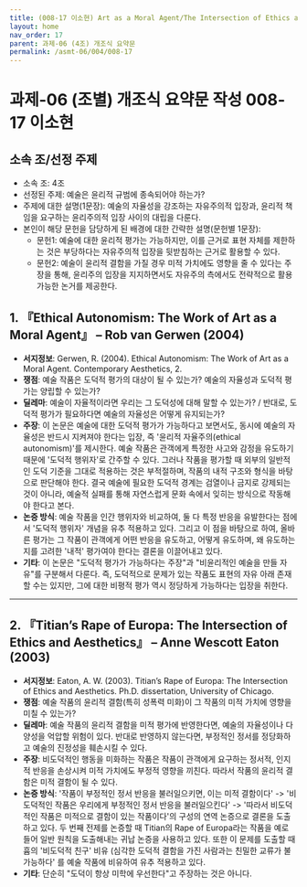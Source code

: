 ```yaml
---
title: (008-17 이소현) Art as a Moral Agent/The Intersection of Ethics and Aesthetics
layout: home
nav_order: 17
parent: 과제-06 (4조) 개조식 요약문
permalink: /asmt-06/004/008-17
---
```


# 과제-06 (조별) 개조식 요약문 작성 008-17 이소현

## 소속 조/선정 주제

- 소속 조: 4조
- 선정된 주제: 예술은 윤리적 규범에 종속되어야 하는가?
- 주제에 대한 설명(1문장): 예술의 자율성을 강조하는 자유주의적 입장과, 윤리적 책임을 요구하는 윤리주의적 입장 사이의 대립을 다룬다.
- 본인이 해당 문헌을 담당하게 된 배경에 대한 간략한 설명(문헌별 1문장):  
  - 문헌1: 예술에 대한 윤리적 평가는 가능하지만, 이를 근거로 표현 자체를 제한하는 것은 부당하다는 자유주의적 입장을 뒷받침하는 근거로 활용할 수 있다.
  - 문헌2: 예술이 윤리적 결함을 가질 경우 미적 가치에도 영향을 줄 수 있다는 주장을 통해, 윤리주의 입장을 지지하면서도 자유주의 측에서도 전략적으로 활용 가능한 논거를 제공한다.

## 1. 『Ethical Autonomism: The Work of Art as a Moral Agent』 – Rob van Gerwen (2004)

- **서지정보**: Gerwen, R. (2004). Ethical Autonomism: The Work of Art as a Moral Agent. Contemporary Aesthetics, 2.
- **쟁점**: 예술 작품은 도덕적 평가의 대상이 될 수 있는가? 예술의 자율성과 도덕적 평가는 양립할 수 있는가?
- **딜레마**: 예술이 자율적이라면 우리는 그 도덕성에 대해 말할 수 있는가? / 반대로, 도덕적 평가가 필요하다면 예술의 자율성은 어떻게 유지되는가?
- **주장**: 이 논문은 예술에 대한 도덕적 평가가 가능하다고 보면서도, 동시에 예술의 자율성은 반드시 지켜져야 한다는 입장, 즉 '윤리적 자율주의(ethical autonomism)'를 제시한다. 예술 작품은 관객에게 특정한 사고와 감정을 유도하기 때문에 '도덕적 행위자'로 간주할 수 있다. 그러나 작품을 평가할 때 외부의 일반적인 도덕 기준을 그대로 적용하는 것은 부적절하며, 작품의 내적 구조와 형식을 바탕으로 판단해야 한다. 결국 예술에 필요한 도덕적 경계는 검열이나 금지로 강제되는 것이 아니라, 예술적 실패를 통해 자연스럽게 문화 속에서 잊히는 방식으로 작동해야 한다고 본다.
- **논증 방식**: 예술 작품을 인간 행위자와 비교하여, 둘 다 특정 반응을 유발한다는 점에서 '도덕적 행위자' 개념을 유추 적용하고 있다. 그리고 이 점을 바탕으로 하여, 올바른 평가는 그 작품이 관객에게 어떤 반응을 유도하고, 어떻게 유도하며, 왜 유도하는지를 고려한 '내적' 평가여야 한다는 결론을 이끌어내고 있다. 
- **기타**: 이 논문은 "도덕적 평가가 가능하다는 주장"과 "비윤리적인 예술을 만들 자유"를 구분해서 다룬다. 즉, 도덕적으로 문제가 있는 작품도 표현의 자유 아래 존재할 수는 있지만, 그에 대한 비평적 평가 역시 정당하게 가능하다는 입장을 취한다.

---

## 2. 『Titian’s Rape of Europa: The Intersection of Ethics and Aesthetics』 – Anne Wescott Eaton (2003)

- **서지정보**: Eaton, A. W. (2003). Titian’s Rape of Europa: The Intersection of Ethics and Aesthetics. Ph.D. dissertation, University of Chicago.
- **쟁점**: 예술 작품의 윤리적 결함(특히 성폭력 미화)이 그 작품의 미적 가치에 영향을 미칠 수 있는가?
- **딜레마**: 예술 작품의 윤리적 결함을 미적 평가에 반영한다면, 예술의 자율성이나 다양성을 억압할 위험이 있다. 반대로 반영하지 않는다면, 부정적인 정서를 정당화하고 예술의 진정성을 훼손시킬 수 있다.
- **주장**: 비도덕적인 행동을 미화하는 작품은 작품이 관객에게 요구하는 정서적, 인지적 반응을 손상시켜 미적 가치에도 부정적 영향을 끼친다. 따라서 작품의 윤리적 결함은 미적 결함이 될 수 있다.
- **논증 방식**:  '작품이 부정적인 정서 반응을 불러일으키면, 이는 미적 결함이다' -> '비도덕적인 작품은 우리에게 부정적인 정서 반응을 불러일으킨다' -> '따라서 비도덕적인 작품은 미적으로 결함이 있는 작품이다'의 구성의 연역 논증으로 결론을 도출하고 있다. 두 번째 전제를 논증할 때 Titian의 Rape of Europa라는 작품을 예로 들어 일반 원칙을 도출해내는 귀납 논증을 사용하고 있다. 또한 이 문제를 도출할 때 흄의 '비도덕적 친구' 비유 (심각한 도덕적 결함을 가진 사람과는 친밀한 교류가 불가능하다' 를 예술 작품에 비유하여 유추 적용하고 있다. 
- **기타**: 단순히 "도덕이 항상 미학에 우선한다"고 주장하는 것은 아니다.
